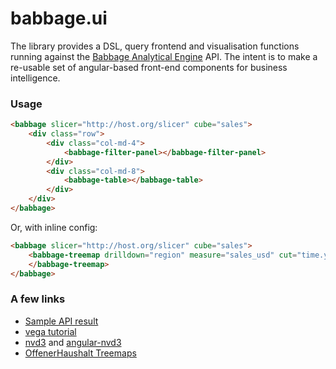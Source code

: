 # babbage.ui

The library provides a DSL, query frontend and visualisation functions running against the [Babbage Analytical Engine](https://github.com/spendb/babbage) API. The intent is to make a re-usable set of angular-based front-end
components for business intelligence.

### Usage

```html
<babbage slicer="http://host.org/slicer" cube="sales">
    <div class="row">
        <div class="col-md-4">
            <babbage-filter-panel></babbage-filter-panel>
        </div>
        <div class="col-md-8">
            <babbage-table></babbage-table>
        </div>
    </div>
</babbage>
```

Or, with inline config:

```html
<babbage slicer="http://host.org/slicer" cube="sales">
    <babbage-treemap drilldown="region" measure="sales_usd" cut="time.year:2015">
    </babbage-treemap>
</babbage>
```

### A few links

* [Sample API result](https://spendb-dev.herokuapp.com/api/slicer/cube/wb_contract_awards/aggregate?drilldown=supplier_country)
* [vega tutorial](https://github.com/trifacta/vega/wiki/Tutorial)
* [nvd3](https://github.com/novus/nvd3) and [angular-nvd3](https://github.com/krispo/angular-nvd3)
* [OffenerHaushalt Treemaps](https://github.com/okfde/offenerhaushalt.de/blob/master/offenerhaushalt/static/js/treemap.js)

